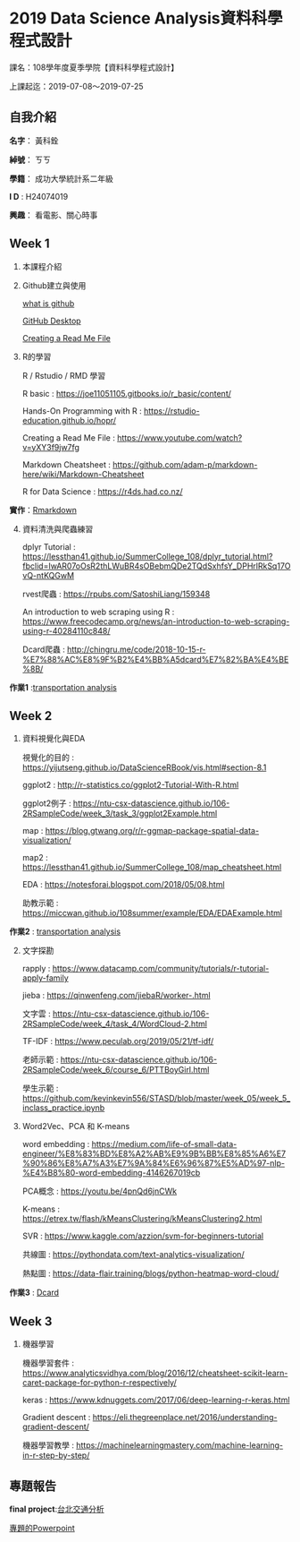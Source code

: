# 2019 Data Science Analysis資料科學程式設計

課名：108學年度夏季學院【資料科學程式設計】

上課起迄：2019-07-08～2019-07-25

## 自我介紹

**名字**： 黃科銓

**綽號**： ㄎㄎ

**學籍**： 成功大學統計系二年級

**I D** : H24074019

**興趣**： 看電影、關心時事



## Week 1

1. 本課程介紹

2. Github建立與使用

	[what is github](https://www.youtube.com/watch?v=w3jLJU7DT5E)

	[GitHub Desktop](https://www.youtube.com/watch?v=ci3W1T88mzw)

	[Creating a Read Me File](https://www.youtube.com/watch?v=yXY3f9jw7fg)

3. R的學習

	R / Rstudio / RMD 學習

	R basic : https://joe11051105.gitbooks.io/r_basic/content/

	Hands-On Programming with R : https://rstudio-education.github.io/hopr/

	Creating a Read Me File : https://www.youtube.com/watch?v=yXY3f9jw7fg

	Markdown Cheatsheet : https://github.com/adam-p/markdown-here/wiki/Markdown-Cheatsheet

	R for Data Science : https://r4ds.had.co.nz/
	
**實作**：[Rmarkdown](https://kevinhuang102888.github.io/kevinhuang/week1/class1-1/demo.html)

4. 資料清洗與爬蟲練習

	dplyr Tutorial : https://lessthan41.github.io/SummerCollege_108/dplyr_tutorial.html?fbclid=IwAR07oOsR2thLWuBR4sOBebmQDe2TQdSxhfsY_DPHrlRkSq17OvQ-ntKQGwM

	rvest爬蟲 : https://rpubs.com/SatoshiLiang/159348

	An introduction to web scraping using R : https://www.freecodecamp.org/news/an-introduction-to-web-scraping-using-r-40284110c848/

	Dcard爬蟲 : http://chingru.me/code/2018-10-15-r-%E7%88%AC%E8%9F%B2%E4%BB%A5dcard%E7%82%BA%E4%BE%8B/

**作業1** :[transportation analysis](https://kevinhuang102888.github.io/kevinhuang/week1/class1-2/transportation_analysis.html)

## Week 2

1. 資料視覺化與EDA

	視覺化的目的 : https://yijutseng.github.io/DataScienceRBook/vis.html#section-8.1

	ggplot2 : http://r-statistics.co/ggplot2-Tutorial-With-R.html

	ggplot2例子 : https://ntu-csx-datascience.github.io/106-2RSampleCode/week_3/task_3/ggplot2Example.html

	map : https://blog.gtwang.org/r/r-ggmap-package-spatial-data-visualization/

	map2 : https://lessthan41.github.io/SummerCollege_108/map_cheatsheet.html

	EDA : https://notesforai.blogspot.com/2018/05/08.html

	助教示範 : https://miccwan.github.io/108summer/example/EDA/EDAExample.html

**作業2** : [transportation analysis](https://kevinhuang102888.github.io/kevinhuang/week2/class2-1/HW2.html)

2. 文字探勘

	rapply : https://www.datacamp.com/community/tutorials/r-tutorial-apply-family

	jieba : https://qinwenfeng.com/jiebaR/worker-.html

	文字雲 : https://ntu-csx-datascience.github.io/106-2RSampleCode/week_4/task_4/WordCloud-2.html

	TF-IDF : https://www.peculab.org/2019/05/21/tf-idf/

	老師示範 : https://ntu-csx-datascience.github.io/106-2RSampleCode/week_6/course_6/PTTBoyGirl.html

	學生示範 : https://github.com/kevinkevin556/STASD/blob/master/week_05/week_5_inclass_practice.ipynb

3. Word2Vec、PCA 和 K-means

	word embedding : https://medium.com/life-of-small-data-engineer/%E8%83%BD%E8%A2%AB%E9%9B%BB%E8%85%A6%E7%90%86%E8%A7%A3%E7%9A%84%E6%96%87%E5%AD%97-nlp-%E4%B8%80-word-embedding-4146267019cb

	PCA概念 : https://youtu.be/4pnQd6jnCWk

	K-means : https://etrex.tw/flash/kMeansClustering/kMeansClustering2.html

	SVR : https://www.kaggle.com/azzion/svm-for-beginners-tutorial

	共線圖 : https://pythondata.com/text-analytics-visualization/

	熱點圖 : https://data-flair.training/blogs/python-heatmap-word-cloud/

**作業3** : [Dcard](https://kevinhuang102888.github.io/kevinhuang/week2/class2-2/Dcard.html)

## Week 3

1. 機器學習

	機器學習套件 : https://www.analyticsvidhya.com/blog/2016/12/cheatsheet-scikit-learn-caret-package-for-python-r-respectively/

	keras : https://www.kdnuggets.com/2017/06/deep-learning-r-keras.html

	Gradient descent : https://eli.thegreenplace.net/2016/understanding-gradient-descent/

	機器學習教學 : https://machinelearningmastery.com/machine-learning-in-r-step-by-step/

## 專題報告

**final project**:[台北交通分析](https://kevinhuang102888.github.io/kevinhuang/week3/final%20project/taipei_accident)

[專題的Powerpoint](https://drive.google.com/drive/folders/1e8Mc5JHs9BXaOnShZvtdLUD4_yQOdCQt)



